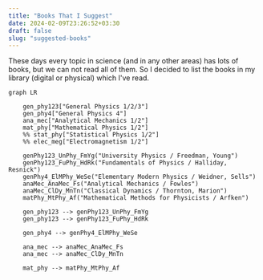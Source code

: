 ```yaml
---
title: "Books That I Suggest"
date: 2024-02-09T23:26:52+03:30
draft: false
slug: "suggested-books"
---
```


These days every topic in science (and in any other areas) has lots of books, but we can not read all of them.
So I decided to list the books in my library (digital or physical) which I've read.

<!-- 
- Subjects' name syntax
    subject_name["and this is complete name"]
- Subjects' references syntax
    subjectName_referenceName_author("complete name / author")
 -->

```mermaid
graph LR

    gen_phy123["General Physics 1/2/3"]
    gen_phy4["General Physics 4"]
    ana_mec["Analytical Mechanics 1/2"]
    mat_phy["Mathematical Physics 1/2"]
    %% stat_phy["Statistical Physics 1/2"]
    %% elec_meg["Electromagnetism 1/2"]

    genPhy123_UnPhy_FmYg("University Physics / Freedman, Young")
    genPhy123_FuPhy_HdRk("Fundamentals of Physics / Halliday, Resnick")
    genPhy4_ElMPhy_WeSe("Elementary Modern Physics / Weidner, Sells")
    anaMec_AnaMec_Fs("Analytical Mechanics / Fowles")
    anaMec_ClDy_MnTn("Classical Dynamics / Thornton, Marion")
    matPhy_MtPhy_Af("Mathematical Methods for Physicists / Arfken")

    gen_phy123 --> genPhy123_UnPhy_FmYg
    gen_phy123 --> genPhy123_FuPhy_HdRk

    gen_phy4 --> genPhy4_ElMPhy_WeSe

    ana_mec --> anaMec_AnaMec_Fs
    ana_mec --> anaMec_ClDy_MnTn

    mat_phy --> matPhy_MtPhy_Af
```
